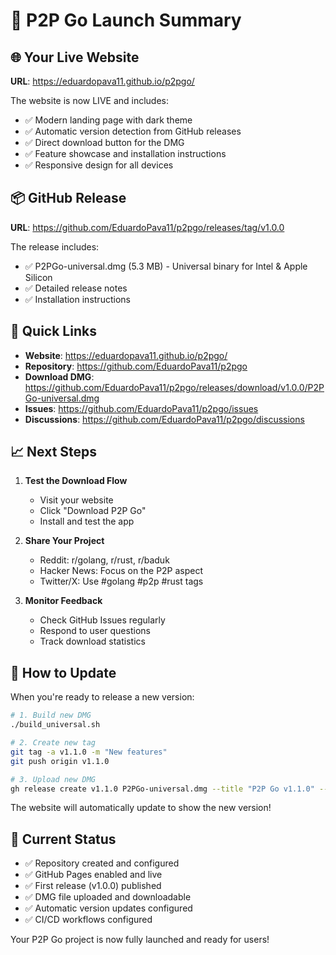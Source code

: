 # 🎉 P2P Go Launch Summary

## 🌐 Your Live Website
**URL**: https://eduardopava11.github.io/p2pgo/

The website is now LIVE and includes:
- ✅ Modern landing page with dark theme
- ✅ Automatic version detection from GitHub releases  
- ✅ Direct download button for the DMG
- ✅ Feature showcase and installation instructions
- ✅ Responsive design for all devices

## 📦 GitHub Release
**URL**: https://github.com/EduardoPava11/p2pgo/releases/tag/v1.0.0

The release includes:
- ✅ P2PGo-universal.dmg (5.3 MB) - Universal binary for Intel & Apple Silicon
- ✅ Detailed release notes
- ✅ Installation instructions

## 🔗 Quick Links

- **Website**: https://eduardopava11.github.io/p2pgo/
- **Repository**: https://github.com/EduardoPava11/p2pgo
- **Download DMG**: https://github.com/EduardoPava11/p2pgo/releases/download/v1.0.0/P2PGo-universal.dmg
- **Issues**: https://github.com/EduardoPava11/p2pgo/issues
- **Discussions**: https://github.com/EduardoPava11/p2pgo/discussions

## 📈 Next Steps

1. **Test the Download Flow**
   - Visit your website
   - Click "Download P2P Go"
   - Install and test the app

2. **Share Your Project**
   - Reddit: r/golang, r/rust, r/baduk
   - Hacker News: Focus on the P2P aspect
   - Twitter/X: Use #golang #p2p #rust tags

3. **Monitor Feedback**
   - Check GitHub Issues regularly
   - Respond to user questions
   - Track download statistics

## 🚀 How to Update

When you're ready to release a new version:

```bash
# 1. Build new DMG
./build_universal.sh

# 2. Create new tag
git tag -a v1.1.0 -m "New features"
git push origin v1.1.0

# 3. Upload new DMG
gh release create v1.1.0 P2PGo-universal.dmg --title "P2P Go v1.1.0" --notes "What's new..."
```

The website will automatically update to show the new version!

## 🎯 Current Status

- ✅ Repository created and configured
- ✅ GitHub Pages enabled and live
- ✅ First release (v1.0.0) published
- ✅ DMG file uploaded and downloadable
- ✅ Automatic version updates configured
- ✅ CI/CD workflows configured

Your P2P Go project is now fully launched and ready for users!